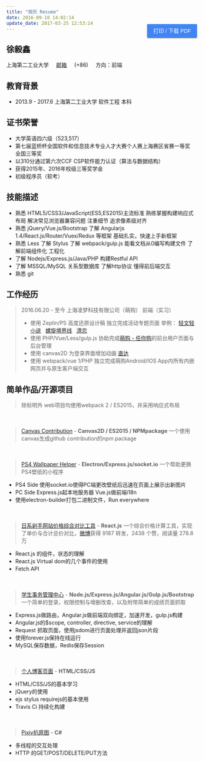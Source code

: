 ```yaml
---
title: "简历 Resume"
date: 2016-09-18 14:02:14
update_date: 2017-03-25 12:53:14
---
```


<button id="print" onclick="print();ga('send','event','click','resumeDownload')">打印 / 下载 PDF</button>

## 徐毅鑫
上海第二工业大学 &nbsp;&nbsp;&nbsp; [邮箱](mailto:xingoxu@foxmail.com) &nbsp;&nbsp;&nbsp; (+86) <script type="text/javascript" src="https://od8634671.qnssl.com/phone.js"></script> &nbsp;&nbsp;&nbsp; 方向：前端
  
  
## 教育背景
- 2013.9 - 2017.6  上海第二工业大学  软件工程  本科

## 证书荣誉
- 大学英语四六级（523,517）
- 第七届蓝桥杯全国软件和信息技术专业人才大赛个人赛上海赛区省赛一等奖　全国三等奖
- 以310分通过第六次CCF CSP软件能力认证（算法与数据结构） 
- 获得2015年、2016年校级三等奖学金
- 初级程序员（软考）

## 技能描述
- 熟悉 HTML5/CSS3/JavaScript(ES5,ES2015)主流标准 熟练掌握构建响应式布局 解决常见浏览器兼容问题 注重细节 追求像素级对齐
- 熟悉 jQuery/Vue.js/Bootstrap 了解 Angularjs 1.4/React.js/Router/Vuex/Redux 等框架 基础扎实，快速上手新框架
- 熟悉 Less 了解 Stylus 了解 webpack/gulp.js 能看文档从0编写构建文件 了解前端组件化 工程化
- 了解 Nodejs/Express.js/Java/PHP 构建Restful API
- 了解 MSSQL/MySQL 关系型数据库 了解http协议 懂得前后端交互
- 熟悉 git
　　

## 工作经历
> 2016.06.20 - 至今 上海凌梦科技有限公司（萌购） 前端（实习）
> - 使用 Zeplin/PS 高度还原设计稿 独立完成活动专题页面 举例： [轻文轻小说](http://www.030buy.net/special/2016.9.6.qwqxs/) &nbsp; [螺旋境界线](http://www.030buy.net/special/2016.8.9.hh/) &nbsp; [清恋](http://www.030buy.net/special/2017.3.16.ql/)
> - 使用 PHP/Vue/Less/gulp.js 协助完成[萌购 - 任你购](http://rennigou.jp/)的前台用户页面与后台管理
> - 使用 canvas2D 为登录界面增加动画 [直达](https://user.030buy.net/login)
> - 使用 webpack/vue 1/PHP 独立完成萌购Android/IOS App内所有内嵌网页并与原生客户端交互

## 简单作品/开源项目
> 除标明外 web项目均使用webpack 2 / ES2015，并采用响应式布局
　　
  
　　
> [Canvas Contribution](https://github.com/xingoxu/canvas-contribution) - **Canvas2D / ES2015 / NPMpackage**
一个使用canvas生成github contribution的npm package
　　
  
　　
> [PS4 Wallpaper Helper](http://works.xingoxu.com/ps4helper/) - **Electron/Express.js/socket.io**
一个帮助更换PS4壁纸的小程序
- PS4 Side 使用socket.io使得PC端更改壁纸后迅速在页面上展示出新图片
- PC Side Express.js起本地服务器 Vue.js做前端i18n
- 使用electron-builder打包二进制文件，Run everywhere
　　
  
　　
> [日系剁手网站价格综合对比工具](http://works.xingoxu.com/buy-calc/) - **React.js**
一个综合价格计算工具，实现了单价与合计总价对比，[微博](http://weibo.com/1804320382/E51AYqS9e)获得 9187 转发，2438 个赞，阅读量 278.8 万
- React.js 的组件，状态的理解
- React.js Virtual dom的几个事件的使用
- Fetch API
　　
  
　　
> [学生事务管理中心](https://dev.xingoxu.cn) - **Node.js/Express.js/Angular.js/Gulp.js/Bootstrap**
一个简单的登录，权限控制与增删改查，以及附带简单的成绩页面抓取
- Express.js做路由，Angular.js做前端双向绑定，加速开发，gulp.js构建
- Angular.js的$scope, controller, directive, service的理解
- Request 抓取页面，使用jsdom进行页面处理并返回json片段
- 使用forever.js保持在线运行
- MySQL保存数据，Redis保存Session
　　
  
　　
> [个人博客页面](https://blog.xingoxu.com/) - **HTML/CSS/JS**
- HTML/CSS/JS的基本学习
- jQuery的使用
- ejs stylus requirejs的基本使用
- Travis Ci 持续化构建
　　
  
　　
> [Pixiv扒原图](https://github.com/xingoxu/pixivDownloader-WPF) - **C#**
- 多线程的交互处理
- HTTP 的GET/POST/DELETE/PUT方法


<style markdown="0">
  #print {
    float: right;
    margin-top: -34px;
    background: rgb(65, 132, 243);
    color: #FFF;
    border: 0;
    outline: 0;
    padding: 0 16px;
    border-radius: 2px;
    font-size: 14px;
    line-height: 36px;
    cursor: pointer;
    transition: .3s all ease;
    box-shadow: 0 2px 2px 0 rgba(0,0,0,.14), 0 1px 5px 0 rgba(0,0,0,.12), 0 3px 1px -2px rgba(0,0,0,.2);    
  }
  #print:hover {
    background: rgba(65, 132, 243,.8);
  }
  #print:focus {
    background: #3a78de;
  }
  #print:active {
    background: #3264b7;
    box-shadow: 0 8px 10px 1px rgba(0,0,0,.14), 0 3px 14px 2px rgba(0,0,0,.12), 0 5px 5px -3px rgba(0,0,0,.4);
  }
  @media print {
    #comments, #footer,.article-share,.right-col,#print {
      display: none;
    }
    #container .mid-col {
      right: 0;
    }
    .article {
      margin: 0;
      box-shadow: none;
    }
    body {
      background: #FFF;
    }
  }
</style>